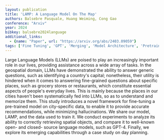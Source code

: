 ```yaml
---
layout: publication
title: 'LAMP: A Language Model On The Map'
authors: Balsebre Pasquale, Huang Weiming, Cong Gao
conference: "Arxiv"
year: 2024
bibkey: balsebre2024language
additional_links:
  - {name: "Paper", url: "https://arxiv.org/abs/2403.09059"}
tags: ['Fine Tuning', 'GPT', 'Merging', 'Model Architecture', 'Pretraining Methods', 'Tools', 'Training Techniques']
---
```

Large Language Models (LLMs) are poised to play an increasingly important role in our lives, providing assistance across a wide array of tasks. In the geospatial domain, LLMs have demonstrated the ability to answer generic questions, such as identifying a country's capital; nonetheless, their utility is hindered when it comes to answering fine-grained questions about specific places, such as grocery stores or restaurants, which constitute essential aspects of people's everyday lives. This is mainly because the places in our cities haven't been systematically fed into LLMs, so as to understand and memorize them. This study introduces a novel framework for fine-tuning a pre-trained model on city-specific data, to enable it to provide accurate recommendations, while minimizing hallucinations. We share our model, LAMP, and the data used to train it. We conduct experiments to analyze its ability to correctly retrieving spatial objects, and compare it to well-known open- and closed- source language models, such as GPT-4. Finally, we explore its emerging capabilities through a case study on day planning.
